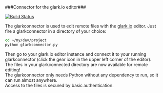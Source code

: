 ###Connector for the glark.io editor###

[![Build Status](https://travis-ci.org/Bluefinch/glarkconnector.png)](https://travis-ci.org/Bluefinch/glarkconnector)

The glarkconnector is used to edit remote files with the [glark.io](https://github.com/Bluefinch/glark.io) editor.
Just fire a glarkconnector in a directory of your choice:
```bash
cd ~/my/dev/project
python glarkconnector.py
```
Then go to your glark.io editor instance and connect it to your running glarkconnector (click the gear icon in the upper left corner of the editor). The files in your glarkconnected directory are now available for remote editing!  
The glarkconnector only needs Python without any dependency to run, so it can run almost anywhere.  
Access to the files is secured by basic authentication.
